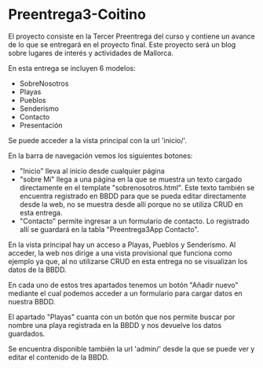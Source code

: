 # Preentrega3-Coitino

El proyecto consiste en la Tercer Preentrega del curso y contiene un avance de lo que se entregará en el proyecto final. Este proyecto será un blog sobre lugares de interés y actividades de Mallorca.

En esta entrega se incluyen 6 modelos:
 - SobreNosotros
 - Playas
 - Pueblos
 - Senderismo
 - Contacto
 - Presentación

Se puede acceder a la vista principal con la url 'inicio/'.

En la barra de navegación vemos los siguientes botones:
 - "Inicio" lleva al inicio desde cualquier página
 - "sobre Mí" llega a una página en la que se muestra un texto cargado directamente en el template "sobrenosotros.html". Este texto también se encuentra registrado en BBDD para que se pueda editar directamente desde la web, no se muestra desde allí porque no se utiliza CRUD en esta entrega.
 - "Contacto" permite ingresar a un formulario de contacto. Lo registrado allí se guardará en la tabla "Preentrega3App Contacto". 

En la vista principal hay un acceso a Playas, Pueblos y Senderismo. Al acceder, la web nos dirige a una vista provisional que funciona como ejemplo ya que, al no utilizarse CRUD en esta entrega no se visualizan los datos de la BBDD.

En cada uno de estos tres apartados tenemos un botón "Añadir nuevo" mediante el cual podemos acceder a un formulario para cargar datos en nuestra BBDD.

El apartado "Playas" cuanta con un botón que nos permite buscar por nombre una playa registrada en la BBDD y nos devuelve los datos guardados.

Se encuentra disponible también la url 'admin/' desde la que se puede ver y editar el contenido de la BBDD.
